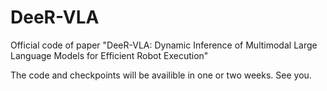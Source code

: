# DeeR-VLA
Official code of paper "DeeR-VLA: Dynamic Inference of Multimodal Large Language Models for Efficient Robot Execution"

The code and checkpoints will be availible in one or two weeks. See you.
